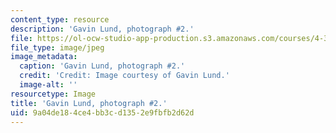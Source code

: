 ```yaml
---
content_type: resource
description: 'Gavin Lund, photograph #2.'
file: https://ol-ocw-studio-app-production.s3.amazonaws.com/courses/4-341-introduction-to-photography-and-related-media-fall-2007/9a04de184ce4bb3cd1352e9fbfb2d62d_lund2.jpg
file_type: image/jpeg
image_metadata:
  caption: 'Gavin Lund, photograph #2.'
  credit: 'Credit: Image courtesy of Gavin Lund.'
  image-alt: ''
resourcetype: Image
title: 'Gavin Lund, photograph #2.'
uid: 9a04de18-4ce4-bb3c-d135-2e9fbfb2d62d
---
```

